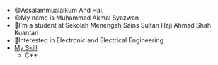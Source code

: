 - 😄Assalammualaikum And Hai,
- 😉My name is Muhammad Akmal Syazwan 
- 📘I'm a student at Sekolah Menengah Sains Sultan Haji Ahmad Shah Kuantan
- 🔧Interested in Electronic and Electrical Engineering
- <ins>My Skill</ins>
  - C++



<!---
Syazwan9718/Syazwan9718 is a ✨ special ✨ repository because its `README.md` (this file) appears on your GitHub profile.
You can click the Preview link to take a look at your changes.
--->
